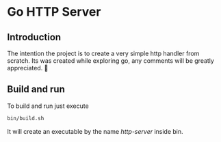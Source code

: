 # Go HTTP Server

## Introduction

The intention the project is to create a very simple http handler from scratch.
Its was created while exploring go, any comments will be greatly appreciated. 🙂

## Build and run
To build and run just execute 
```bash
bin/build.sh
```

It will create an executable by the name *http-server* inside bin.

